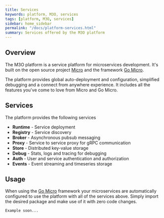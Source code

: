 ```yaml
---
title: Services
keywords: platform, M3O, services
tags: [platform, M3O, services]
sidebar: home_sidebar
permalink: "/docs/platform-services.html"
summary: Services offered by the M3O platform
---
```


## Overview

The M3O platform is a service platform for microservices development. It's built on the open source project 
[Micro](https://github.com/micro/micro) and the framework [Go Micro](https://github.com/micro/go-micro). 

The platform provides global auto-deployment and configuration, simplified debugging and a connect from 
anywhere experience. It includes all the features you've come to love from Micro and Go Micro.

## Services

The platform provides the following services

- **Runtime** - Service deployment
- **Registry** - Service discovery
- **Broker** - Asynchronous pubsub messaging
- **Proxy** - Service to service proxy for gRPC communication
- **Store** - Distributed key-value storage
- **Debug** - Stats, logs and tracing for debugging
- **Auth** - User and service authentication and authorization
- **Events** - Event streaming and timeseries storage

## Usage

When using the [Go Micro](https://github.com/micro/go-micro) framework your microservices are automatically 
configured to use the platform with all of the services above. Simply import the desired package and 
make use of it with zero code changes.

```
Example soon...
```
